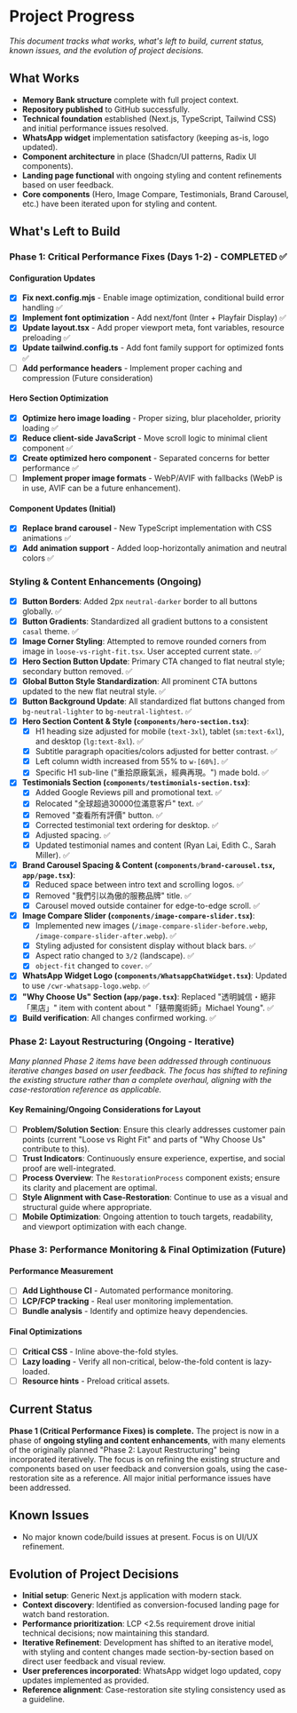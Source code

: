 # Project Progress

*This document tracks what works, what's left to build, current status, known issues, and the evolution of project decisions.*

## What Works

- **Memory Bank structure** complete with full project context.
- **Repository published** to GitHub successfully.
- **Technical foundation** established (Next.js, TypeScript, Tailwind CSS) and initial performance issues resolved.
- **WhatsApp widget** implementation satisfactory (keeping as-is, logo updated).
- **Component architecture** in place (Shadcn/UI patterns, Radix UI components).
- **Landing page functional** with ongoing styling and content refinements based on user feedback.
- **Core components** (Hero, Image Compare, Testimonials, Brand Carousel, etc.) have been iterated upon for styling and content.

## What's Left to Build

### **Phase 1: Critical Performance Fixes (Days 1-2) - COMPLETED** ✅

#### **Configuration Updates**
- [x] **Fix next.config.mjs** - Enable image optimization, conditional build error handling ✅
- [x] **Implement font optimization** - Add next/font (Inter + Playfair Display) ✅
- [x] **Update layout.tsx** - Add proper viewport meta, font variables, resource preloading ✅
- [x] **Update tailwind.config.ts** - Add font family support for optimized fonts ✅
- [ ] **Add performance headers** - Implement proper caching and compression (Future consideration)

#### **Hero Section Optimization**
- [x] **Optimize hero image loading** - Proper sizing, blur placeholder, priority loading ✅
- [x] **Reduce client-side JavaScript** - Move scroll logic to minimal client component ✅
- [x] **Create optimized hero component** - Separated concerns for better performance ✅
- [ ] **Implement proper image formats** - WebP/AVIF with fallbacks (WebP is in use, AVIF can be a future enhancement).

#### **Component Updates (Initial)**
- [x] **Replace brand carousel** - New TypeScript implementation with CSS animations ✅
- [x] **Add animation support** - Added loop-horizontally animation and neutral colors ✅

### **Styling & Content Enhancements (Ongoing)**
- [x] **Button Borders**: Added 2px `neutral-darker` border to all buttons globally. ✅
- [x] **Button Gradients**: Standardized all gradient buttons to a consistent `casal` theme. ✅
- [x] **Image Corner Styling**: Attempted to remove rounded corners from image in `loose-vs-right-fit.tsx`. User accepted current state. ✅
- [x] **Hero Section Button Update**: Primary CTA changed to flat neutral style; secondary button removed. ✅
- [x] **Global Button Style Standardization**: All prominent CTA buttons updated to the new flat neutral style. ✅
- [x] **Button Background Update**: All standardized flat buttons changed from `bg-neutral-lighter` to `bg-neutral-lightest`. ✅
- [x] **Hero Section Content & Style (`components/hero-section.tsx`)**:
    - [x] H1 heading size adjusted for mobile (`text-3xl`), tablet (`sm:text-6xl`), and desktop (`lg:text-8xl`). ✅
    - [x] Subtitle paragraph opacities/colors adjusted for better contrast. ✅
    - [x] Left column width increased from 55% to `w-[60%]`. ✅
    - [x] Specific H1 sub-line ("重拾原廠氣派，經典再現。") made bold. ✅
- [x] **Testimonials Section (`components/testimonials-section.tsx`)**:
    - [x] Added Google Reviews pill and promotional text. ✅
    - [x] Relocated "全球超過30000位滿意客戶" text. ✅
    - [x] Removed "查看所有評價" button. ✅
    - [x] Corrected testimonial text ordering for desktop. ✅
    - [x] Adjusted spacing. ✅
    - [x] Updated testimonial names and content (Ryan Lai, Edith C., Sarah Miller). ✅
- [x] **Brand Carousel Spacing & Content (`components/brand-carousel.tsx`, `app/page.tsx`)**:
    - [x] Reduced space between intro text and scrolling logos. ✅
    - [x] Removed "我們引以為傲的服務品牌" title. ✅
    - [x] Carousel moved outside container for edge-to-edge scroll. ✅
- [x] **Image Compare Slider (`components/image-compare-slider.tsx`)**:
    - [x] Implemented new images (`/image-compare-slider-before.webp`, `/image-compare-slider-after.webp`). ✅
    - [x] Styling adjusted for consistent display without black bars. ✅
    - [x] Aspect ratio changed to `3/2` (landscape). ✅
    - [x] `object-fit` changed to `cover`. ✅
- [x] **WhatsApp Widget Logo (`components/WhatsappChatWidget.tsx`)**: Updated to use `/cwr-whatsapp-logo.webp`. ✅
- [x] **"Why Choose Us" Section (`app/page.tsx`)**: Replaced "透明誠信・絕非「黑店」" item with content about "「錶帶魔術師」Michael Young". ✅
- [x] **Build verification**: All changes confirmed working. ✅

### **Phase 2: Layout Restructuring (Ongoing - Iterative)**
*Many planned Phase 2 items have been addressed through continuous iterative changes based on user feedback. The focus has shifted to refining the existing structure rather than a complete overhaul, aligning with the case-restoration reference as applicable.*

#### **Key Remaining/Ongoing Considerations for Layout**
- [ ] **Problem/Solution Section**: Ensure this clearly addresses customer pain points (current "Loose vs Right Fit" and parts of "Why Choose Us" contribute to this).
- [ ] **Trust Indicators**: Continuously ensure experience, expertise, and social proof are well-integrated.
- [ ] **Process Overview**: The `RestorationProcess` component exists; ensure its clarity and placement are optimal.
- [ ] **Style Alignment with Case-Restoration**: Continue to use as a visual and structural guide where appropriate.
- [ ] **Mobile Optimization**: Ongoing attention to touch targets, readability, and viewport optimization with each change.

### **Phase 3: Performance Monitoring & Final Optimization (Future)**

#### **Performance Measurement**
- [ ] **Add Lighthouse CI** - Automated performance monitoring.
- [ ] **LCP/FCP tracking** - Real user monitoring implementation.
- [ ] **Bundle analysis** - Identify and optimize heavy dependencies.

#### **Final Optimizations**
- [ ] **Critical CSS** - Inline above-the-fold styles.
- [ ] **Lazy loading** - Verify all non-critical, below-the-fold content is lazy-loaded.
- [ ] **Resource hints** - Preload critical assets.

## Current Status

**Phase 1 (Critical Performance Fixes) is complete.** The project is now in a phase of **ongoing styling and content enhancements**, with many elements of the originally planned "Phase 2: Layout Restructuring" being incorporated iteratively. The focus is on refining the existing structure and components based on user feedback and conversion goals, using the case-restoration site as a reference. All major initial performance issues have been addressed.

## Known Issues

- No major known code/build issues at present. Focus is on UI/UX refinement.

## Evolution of Project Decisions

- **Initial setup**: Generic Next.js application with modern stack.
- **Context discovery**: Identified as conversion-focused landing page for watch band restoration.
- **Performance prioritization**: LCP <2.5s requirement drove initial technical decisions; now maintaining this standard.
- **Iterative Refinement**: Development has shifted to an iterative model, with styling and content changes made section-by-section based on direct user feedback and visual review.
- **User preferences incorporated**: WhatsApp widget logo updated, copy updates implemented as provided.
- **Reference alignment**: Case-restoration site styling consistency used as a guideline. 